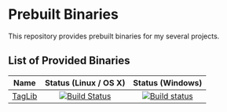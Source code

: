# Prebuilt Binaries

This repository provides prebuilt binaries for my several projects.

## List of Provided Binaries

| Name | Status (Linux / OS X) | Status (Windows) |
|:------------------------------------------------------------:|:-------------------------------------------------------------------------------------------------------------------------:|:-------------------------------------------------------------------------------------------------------------------------------------------------------------------------:|
| [TagLib](https://github.com/async3619/prebuilts/tree/taglib) | [![Build Status](https://travis-ci.com/async3619/prebuilts.svg?branch=taglib)](https://travis-ci.com/async3619/prebuilts) | [![Build status](https://ci.appveyor.com/api/projects/status/0p1mcsbacxn0pr6g/branch/taglib?svg=true)](https://ci.appveyor.com/project/async3619/prebuilts/branch/taglib) |